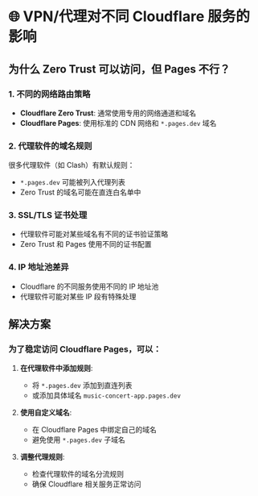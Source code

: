 # 🌐 VPN/代理对不同 Cloudflare 服务的影响

## 为什么 Zero Trust 可以访问，但 Pages 不行？

### 1. 不同的网络路由策略
- **Cloudflare Zero Trust**: 通常使用专用的网络通道和域名
- **Cloudflare Pages**: 使用标准的 CDN 网络和 `*.pages.dev` 域名

### 2. 代理软件的域名规则
很多代理软件（如 Clash）有默认规则：
- `*.pages.dev` 可能被列入代理列表
- Zero Trust 的域名可能在直连白名单中

### 3. SSL/TLS 证书处理
- 代理软件可能对某些域名有不同的证书验证策略
- Zero Trust 和 Pages 使用不同的证书配置

### 4. IP 地址池差异
- Cloudflare 的不同服务使用不同的 IP 地址池
- 代理软件可能对某些 IP 段有特殊处理

## 解决方案

### 为了稳定访问 Cloudflare Pages，可以：
1. **在代理软件中添加规则**:
   - 将 `*.pages.dev` 添加到直连列表
   - 或添加具体域名 `music-concert-app.pages.dev`

2. **使用自定义域名**:
   - 在 Cloudflare Pages 中绑定自己的域名
   - 避免使用 `*.pages.dev` 子域名

3. **调整代理规则**:
   - 检查代理软件的域名分流规则
   - 确保 Cloudflare 相关服务正常访问
